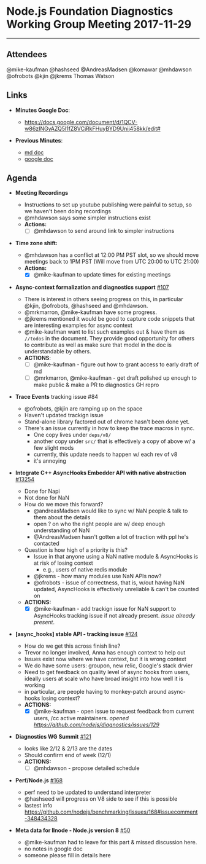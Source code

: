 # Node.js Foundation Diagnostics Working Group Meeting 2017-11-29

--------------------------------------

## Attendees

@mike-kaufman
@hashseed
@AndreasMadsen
@komawar
@mhdawson
@ofrobots
@kjin
@jkrems
Thomas Watson

## Links

* **Minutes Google Doc**: 
  - https://docs.google.com/document/d/1QCV-w86zINGyAZQ5l1fZ8VCjRkFHuyBYD9Unij458kk/edit#

* **Previous Minutes**: 
  - [md doc](https://github.com/nodejs/diagnostics/blob/master/wg-meetings/2017-11-15.md)
  - [google doc]( https://docs.google.com/document/d/1cqw00x3kWLYp7jmu6f6D4qmqiPpSwGdJaa3fQ4GHx0U/edit?usp=sharing)

## Agenda
  - **Meeting Recordings**
      - Instructions to set up youtube publishing were painful to setup, so we haven't been doing recordings
      - @mhdawson says some simpler instructions exist
      - **Actions:**
          - [ ] @mhdawson to send around link to simpler instructions 
  - **Time zone shift:**
      - @mhdawson has a conflict at 12:00 PM PST slot, so we should move meetings back to 1PM PST (Will move from UTC 20:00 to UTC 21:00)
      - **Actions:**
        - [x] @mike-kaufman to update times for existing meetings

  - **Async-context formalization and diagnostics support**  [#107](https://github.com/nodejs/diagnostics/issues/107)
     - There is interest in others seeing progress on this, in particular @kjin, @ofrobots, @hashseed and @mhdawson. 
     - @mrkmarron, @mike-kaufman have some progress.
     - @jkrems mentioned it would be good to capture code snippets that are interesting examples for async context
     - @mike-kaufman want to list such examples out & have them as `//todos` in the document.  They provide good opportunity
       for others to contribute as well as make sure that model in the doc is understandable by others.    
    - **ACTIONS**:
      - [ ] @mike-kaufman - figure out how to grant access to early draft of md
      - [ ] @mrkmarron, @mike-kaufman - get draft polished up enough to make public & make a PR to diagnostics GH repro

  - **Trace Events** tracking issue #84
     - @ofrobots, @kjin are ramping up on the space
     - Haven't updated trackign issue
     - Stand-alone library factored out of chrome hasn't been done yet.
     - There's an issue currently in how to keep the trace macros in sync.
         - One copy lives under `deps/v8/`
         - another copy under `src/` that is effectively a copy of above w/ a few slight mods
         - currently, this update needs to happen w/ each rev of v8
         - it's annoying 

  - **Integrate C++ AsyncHooks Embedder API with native abstraction** [#13254](https://github.com/nodejs/node/issues/13254)
    - Done for Napi
    - Not done for NaN
    - How do we move this forward?
      - @andreasMadsen would like to sync w/ NaN people & talk to them about the details
      - open ? on who the right people are w/ deep enough understanding of NaN
      - @AndreasMadsen hasn't gotten a lot of traction with ppl he's contacted
    - Question is how high of a priority is this?
      - Issue in that anyone using a NaN native module & AsyncHooks is at risk of losing context
        - e.g., users of native redis module
      - @jkrems - how many modules use NaN APIs now? 
      - @ofrobots - issue of correctness, that is, w/out having NaN updated, AsyncHooks is effectively unreliable & can't be counted on
    - **ACTIONS:**  
      - [x] @mike-kaufman - add trackign issue for NaN support to AsyncHooks tracking issue if not already present. *issue already present*. 

  - **[async_hooks] stable API - tracking issue** [#124](https://github.com/nodejs/diagnostics/issues/124)
    - How do we get this across finish line?
    - Trevor no longer involved, Anna has enough context to help out
    - Issues exist now where we have context, but it is wrong context
    - We do have some users: groupon, new relic, Google's stack drvier
    - Need to get feedback on quality level of async hooks from users, ideally users at scale who have broad insight into how well it is working
    - in particular, are people having to monkey-patch around async-hooks losing context?
    - **ACTIONS:**
      - [x] @mike-kaufman - open issue to request feedback from current users, /cc active maintainers. *opened https://github.com/nodejs/diagnostics/issues/129* 

  - **Diagnostics WG Summit** [#121](https://github.com/nodejs/diagnostics/issues/121)
    - looks like 2/12 & 2/13 are the dates
    - Should confirm end of week (12/1)
    - **ACTIONS:**
      - [ ] @mhdawson - propose detailed schedule

  - **Perf/Node.js** [#168](https://github.com/nodejs/benchmarking/issues/168)
    - perf need to be updated to understand interpreter
    - @hashseed will progress on V8 side to see if this is possible
    - lastest info https://github.com/nodejs/benchmarking/issues/168#issuecomment-348434328

  - **Meta data for llnode - Node.js version 8** [#50](https://github.com/nodejs/post-mortem/issues/50)
    - @mike-kaufman had to leave for this part & missed discussion here.
    - no notes in google doc
    - someone please fill in details here

